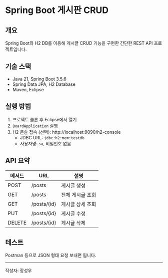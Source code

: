 # Spring Boot 게시판 CRUD

## 개요
Spring Boot와 H2 DB를 이용해 게시글 CRUD 기능을 구현한 간단한 REST API 프로젝트입니다.

## 기술 스택
- Java 21, Spring Boot 3.5.6
- Spring Data JPA, H2 Database
- Maven, Eclipse

## 실행 방법
1. 프로젝트 클론 후 Eclipse에서 열기  
2. `BoardApplication` 실행  
3. H2 콘솔 접속 (선택): http://localhost:9090/h2-console  
   - JDBC URL: `jdbc:h2:mem:testdb`  
   - 사용자명: `sa`, 비밀번호 없음

## API 요약

| 메서드 | URL            | 설명           |
|--------|----------------|----------------|
| POST   | /posts         | 게시글 생성    |
| GET    | /posts         | 전체 게시글 조회 |
| GET    | /posts/{id}    | 게시글 상세 조회 |
| PUT    | /posts/{id}    | 게시글 수정    |
| DELETE | /posts/{id}    | 게시글 삭제    |

## 테스트
Postman 등으로 JSON 형태 요청 보내면 됩니다.

---

작성자: 장성우 
